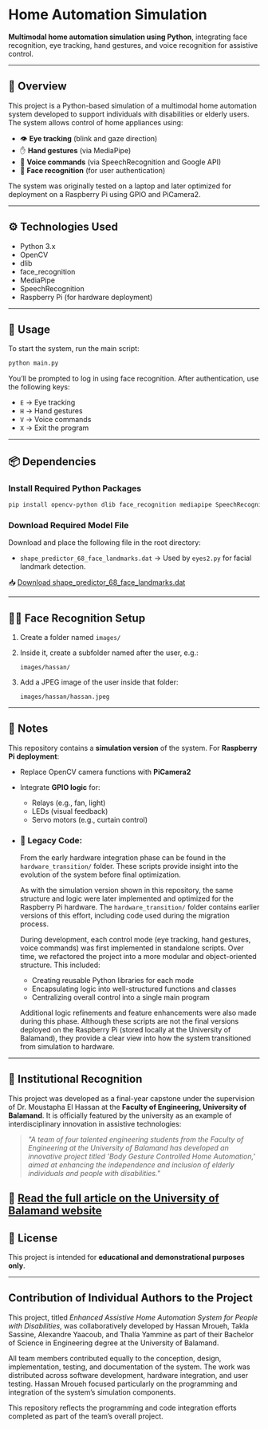 # Home Automation Simulation

**Multimodal home automation simulation using Python**, integrating face recognition, eye tracking, hand gestures, and voice recognition for assistive control.

---

## 🧩 Overview

This project is a Python-based simulation of a multimodal home automation system developed to support individuals with disabilities or elderly users. The system allows control of home appliances using:

* 👁️ **Eye tracking** (blink and gaze direction)
* ✋ **Hand gestures** (via MediaPipe)
* 🎤 **Voice commands** (via SpeechRecognition and Google API)
* 🧑 **Face recognition** (for user authentication)

The system was originally tested on a laptop and later optimized for deployment on a Raspberry Pi using GPIO and PiCamera2.

---

## ⚙️ Technologies Used

* Python 3.x
* OpenCV
* dlib
* face\_recognition
* MediaPipe
* SpeechRecognition
* Raspberry Pi (for hardware deployment)

---

## 🚀 Usage

To start the system, run the main script:

```bash
python main.py
```

You’ll be prompted to log in using face recognition. After authentication, use the following keys:

* `E` → Eye tracking
* `H` → Hand gestures
* `V` → Voice commands
* `X` → Exit the program

---

## 📦 Dependencies

### Install Required Python Packages

```bash
pip install opencv-python dlib face_recognition mediapipe SpeechRecognition numpy
```

### Download Required Model File

Download and place the following file in the root directory:

* `shape_predictor_68_face_landmarks.dat`
  → Used by `eyes2.py` for facial landmark detection.

📥 [Download shape\_predictor\_68\_face\_landmarks.dat](https://www.kaggle.com/datasets/sergiovirahonda/shape-predictor-68-face-landmarksdat)

---

## 🧑‍🦰 Face Recognition Setup

1. Create a folder named `images/`

2. Inside it, create a subfolder named after the user, e.g.:

   ```
   images/hassan/
   ```

3. Add a JPEG image of the user inside that folder:

   ```
   images/hassan/hassan.jpeg
   ```

---

## 📝 Notes

This repository contains a **simulation version** of the system. For **Raspberry Pi deployment**:

* Replace OpenCV camera functions with **PiCamera2**
* Integrate **GPIO logic** for:

  * Relays (e.g., fan, light)
  * LEDs (visual feedback)
  * Servo motors (e.g., curtain control)
  
+ ### 🔧 Legacy Code:
  From the early hardware integration phase can be found in the `hardware_transition/` folder. These scripts provide insight into the evolution of the system before final optimization.
  
  As with the simulation version shown in this repository, the same structure and logic were later implemented and optimized for the Raspberry Pi hardware. The `hardware_transition/` folder contains earlier versions of this effort, including code used during the migration process.
  
  During development, each control mode (eye tracking, hand gestures, voice commands) was first implemented in standalone scripts. Over time, we refactored the project into a more modular and object-oriented structure. This included:
  
  * Creating reusable Python libraries for each mode
  * Encapsulating logic into well-structured functions and classes
  * Centralizing overall control into a single main program
  
  Additional logic refinements and feature enhancements were also made during this phase. Although these scripts are not the final versions deployed on the Raspberry Pi (stored locally at the University of Balamand), they provide a clear view into how the system transitioned from simulation to hardware.


---
## 🏫 Institutional Recognition

This project was developed as a final-year capstone under the supervision of Dr. Moustapha El Hassan at the **Faculty of Engineering, University of Balamand**. It is officially featured by the university as an example of interdisciplinary innovation in assistive technologies:

> *"A team of four talented engineering students from the Faculty of Engineering at the University of Balamand has developed an innovative project titled 'Body Gesture Controlled Home Automation,' aimed at enhancing the independence and inclusion of elderly individuals and people with disabilities."*

📖 [Read the full article on the University of Balamand website](https://www.balamand.edu.lb/faculties/FOE/About/Pages/Details.aspx?FilterField1=ID&FilterValue1=542)
---
## 📄 License 

This project is intended for **educational and demonstrational purposes only**.

---
## Contribution of Individual Authors to the Project

This project, titled *Enhanced Assistive Home Automation System for People with Disabilities*, was collaboratively developed by Hassan Mroueh, Takla Sassine, Alexandre Yaacoub, and Thalia Yammine as part of their Bachelor of Science in Engineering degree at the University of Balamand.

All team members contributed equally to the conception, design, implementation, testing, and documentation of the system. The work was distributed across software development, hardware integration, and user testing. Hassan Mroueh focused particularly on the programming and integration of the system’s simulation components.

This repository reflects the programming and code integration efforts completed as part of the team’s overall project.

